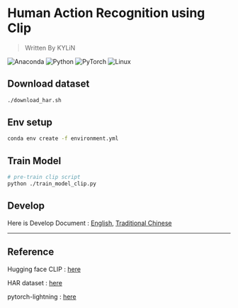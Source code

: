 # Human Action Recognition using Clip

> Written By KYLiN

![Anaconda](https://img.shields.io/badge/Anaconda-%2344A833.svg?style=for-the-badge&logo=anaconda&logoColor=white)
![Python](https://img.shields.io/badge/python-3670A0?style=for-the-badge&logo=python&logoColor=ffdd54)
![PyTorch](https://img.shields.io/badge/PyTorch-%23EE4C2C.svg?style=for-the-badge&logo=PyTorch&logoColor=white)
![Linux](https://img.shields.io/badge/Linux-FCC624?style=for-the-badge&logo=linux&logoColor=black)

## Download dataset

```sh
./download_har.sh
```

## Env setup

```sh
conda env create -f environment.yml
```

## Train Model

```sh
# pre-train clip script
python ./train_model_clip.py
```

## Develop

Here is Develop Document : [English](./DEV.md), [Traditional Chinese](./Dev-zh.md)

---

## Reference

Hugging face CLIP : [here](https://huggingface.co/docs/transformers/en/model_doc/clip)

HAR dataset : [here](https://www.kaggle.com/datasets/meetnagadia/human-action-recognition-har-dataset)

pytorch-lightning : [here](https://lightning.ai/docs/pytorch/stable/)
